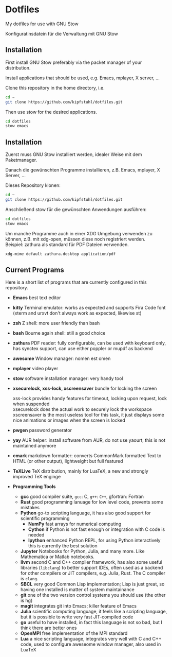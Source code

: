 # Dotfiles #

My dotfiles for use with GNU Stow

Konfiguratinsdatein für die Verwaltung mit GNU Stow


## Installation ##
First install GNU Stow preferably via the packet manager of your
distribution.

Install applications that should be used, e.g. Emacs, mplayer, X
server, …

Clone this repository in the home directory, i.e.

```bash
cd ~
git clone https://github.com/kipfstuhl/dotfiles.git

```

Then use stow for the desired applications.
```bash
cd dotfiles
stow emacs
```
<!-- Use the shorter command `stow .` if everything is to be installed. -->

## Installation ##
Zuerst muss GNU Stow installiert werden, idealer Weise mit dem Paketmanager.

Danach die gewünschten Programme installieren, z.B. Emacs, mplayer, X
Server, …

Dieses Repository klonen:
```bash
cd ~
git clone https://github.com/kipfstuhl/dotfiles.git

```

Anschließend stow für die gewünschten Anwendungen ausführen:
```bash
cd dotfiles
stow emacs
```

Um manche Programme auch in einer XDG Umgebung verwenden zu können,
z.B. mit xdg-open, müssen diese noch registriert werden.\
Beispiel: zathura als standard für PDF Dateien verwenden.
```bash
xdg-mime default zathura.desktop application/pdf
```

<!-- Wenn alles installiert werden soll, funktioniert auch das kurze Kommando `stow .` -->


## Current Programs ##
Here is a short list of programs that are currently configured in this
repository.

  * **Emacs** best text editor
  * **kitty** Terminal emulator: works as expected and supports Fira
      Code font (xterm and urxvt don't always work as expected,
      likewise st)
  * **zsh** Z shell: more user friendly than bash
  * **bash** Bourne again shell: still a good choice
  * **zathura** PDF reader: fully configurable, can be used with
      keyboard only, has synctex support, can use either poppler or
      mupdf as backend
  * **awesome** Window manager: nomen est omen
  * **mplayer** video player
  * **stow** software installation manager: very handy tool
  * **xsecurelock, xss-lock, xscreensaver** bundle for locking the screen

	  xss-lock provides handy features for timeout, locking upon request,
	  lock when suspended\
	  xsecurelock does the actual work to securely lock the workspace\
	  xscreensaver is the most useless tool for this task, it just
      displays some nice animations or images when the screen is locked
  * **pwgen** password generator
  * **yay** AUR helper: install software from AUR, do not use yaourt,
      this is not maintained anymore
  * **cmark** markdown formatter: converts CommonMark formatted Text
      to HTML (or other output), lightweight but full featured
  * **TeXLive** TeX distribution, mainly for LuaTeX, a new and
      strongly improved TeX enginge
  * **Programming Tools**
	  * **gcc** good compiler suite, `gcc`: C, `g++`: `C++`, gfortran:
		  Fortran
	  * **Rust** good programming lanuage for low level code, prevents
        some mistakes
	  * **Python** go-to scripting language, it has also good support
		  for scientific programming
		  * **NumPy** fast arrays for numerical computing
		  * **Cython** if Python is not fast enough or integration
			  with C code is needed
		  * **Ipython** enhanced Python REPL, for using Python
			  interactively this is currently the best solution
	  * **Jupyter** Notebooks for Python, Julia, and many more. Like
		  Mathematica or Matlab notebooks.
	  * **llvm** second C and C++ compiler framework, has also some useful
		  libraries (`libclang`) to better support IDEs, often used as
		  a backend for other compilers or JIT compilers, e.g. Julia,
		  Rust. The C compiler is `clang`.
	  * **SBCL** very good Common Lisp implementation; Lisp is just
		  great, so having one installed is matter of system
		  maintainance
	  * **git** one of the two version control systems you should use
		  (the other is hg)
	  * **magit** integrates git into Emacs; killer feature of Emacs
	  * **Julia** scientific computing language, it feels like a
		  scripting language, but it is possible to write very fast
		  JIT-compiled code
	  * **go** useful to have installed, in fact this language is not
		  so bad, but I think there are better ones
	  * **OpenMPI** free implementation of the MPI standard
	  * **Lua** a nice scripting language, integrates very well with C
		  and C++ code, used to configure aweseome window manager,
		  also used in LuaTeX

